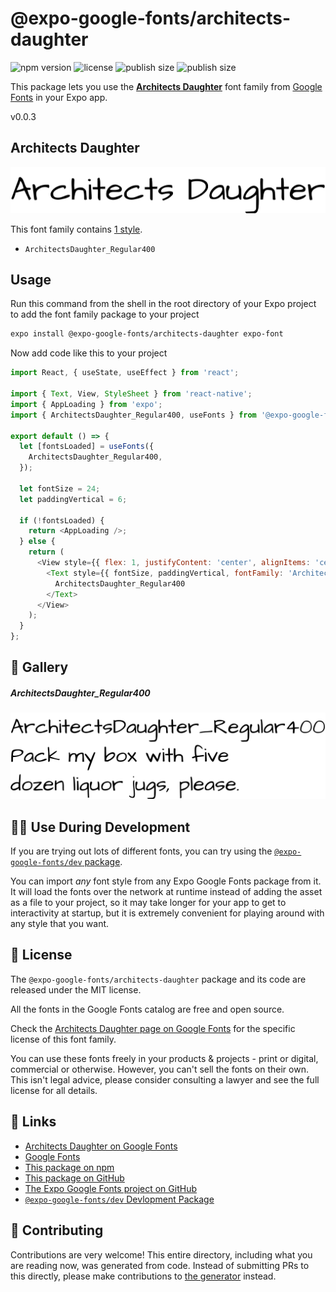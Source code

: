 # @expo-google-fonts/architects-daughter

![npm version](https://flat.badgen.net/npm/v/@expo-google-fonts/architects-daughter)
![license](https://flat.badgen.net/github/license/expo/google-fonts)
![publish size](https://flat.badgen.net/packagephobia/install/@expo-google-fonts/architects-daughter)
![publish size](https://flat.badgen.net/packagephobia/publish/@expo-google-fonts/architects-daughter)

This package lets you use the [**Architects Daughter**](https://fonts.google.com/specimen/Architects+Daughter) font family from [Google Fonts](https://fonts.google.com/) in your Expo app.

v0.0.3

## Architects Daughter

![Architects Daughter](./font-family.png)

This font family contains [1 style](#-gallery).

- `ArchitectsDaughter_Regular400`

## Usage

Run this command from the shell in the root directory of your Expo project to add the font family package to your project
```sh
expo install @expo-google-fonts/architects-daughter expo-font
```

Now add code like this to your project
```js
import React, { useState, useEffect } from 'react';

import { Text, View, StyleSheet } from 'react-native';
import { AppLoading } from 'expo';
import { ArchitectsDaughter_Regular400, useFonts } from '@expo-google-fonts/architects-daughter';

export default () => {
  let [fontsLoaded] = useFonts({
    ArchitectsDaughter_Regular400,
  });

  let fontSize = 24;
  let paddingVertical = 6;

  if (!fontsLoaded) {
    return <AppLoading />;
  } else {
    return (
      <View style={{ flex: 1, justifyContent: 'center', alignItems: 'center' }}>
        <Text style={{ fontSize, paddingVertical, fontFamily: 'ArchitectsDaughter_Regular400' }}>
          ArchitectsDaughter_Regular400
        </Text>
      </View>
    );
  }
};

```

## 🔡 Gallery

##### ArchitectsDaughter_Regular400
![ArchitectsDaughter_Regular400](./a4f5860f4b7aca9b95305b6c5a3b14e2f1c951eaddd28b5d1fffd374171ccdba.ttf.png)


## 👩‍💻 Use During Development

If you are trying out lots of different fonts, you can try using the [`@expo-google-fonts/dev` package](https://github.com/expo/google-fonts/tree/master/font-packages/dev#readme).

You can import *any* font style from any Expo Google Fonts package from it. It will load the fonts
over the network at runtime instead of adding the asset as a file to your project, so it may take longer
for your app to get to interactivity at startup, but it is extremely convenient
for playing around with any style that you want.

## 📖 License

The `@expo-google-fonts/architects-daughter` package and its code are released under the MIT license.

All the fonts in the Google Fonts catalog are free and open source.

Check the [Architects Daughter page on Google Fonts](https://fonts.google.com/specimen/Architects+Daughter) for the specific license of this font family.

You can use these fonts freely in your products & projects - print or digital, commercial or otherwise. However, you can't sell the fonts on their own. This isn't legal advice, please consider consulting a lawyer and see the full license for all details.

## 🔗 Links

- [Architects Daughter on Google Fonts](https://fonts.google.com/specimen/Architects+Daughter)
- [Google Fonts](https://fonts.google.com/)
- [This package on npm](https://www.npmjs.com/package/@expo-google-fonts/architects-daughter)
- [This package on GitHub](https://github.com/expo/google-fonts/tree/master/font-packages/architects-daughter)
- [The Expo Google Fonts project on GitHub](https://github.com/expo/google-fonts)
- [`@expo-google-fonts/dev` Devlopment Package](https://github.com/expo/google-fonts/tree/master/font-packages/dev)


## 🤝 Contributing

Contributions are very welcome! This entire directory, including what you are reading now, was generated from code. Instead of submitting PRs to this directly, please make contributions to [the generator](https://github.com/expo/google-fonts/tree/master/packages/generator) instead.

